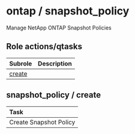 # ontap / snapshot_policy 
Manage NetApp ONTAP Snapshot Policies  
  






## Role actions/qtasks

| Subrole | Description |
| :------ | :---------- |
| [create](#snapshot_policy--create) |  |




## snapshot_policy / create


| Task |
| :--- |
| Create Snapshot Policy  |





